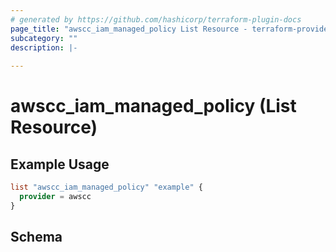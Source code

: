 ```yaml
---
# generated by https://github.com/hashicorp/terraform-plugin-docs
page_title: "awscc_iam_managed_policy List Resource - terraform-provider-awscc"
subcategory: ""
description: |-
  
---
```


# awscc_iam_managed_policy (List Resource)



## Example Usage

```terraform
list "awscc_iam_managed_policy" "example" {
  provider = awscc
}
```

<!-- schema generated by tfplugindocs -->
## Schema
